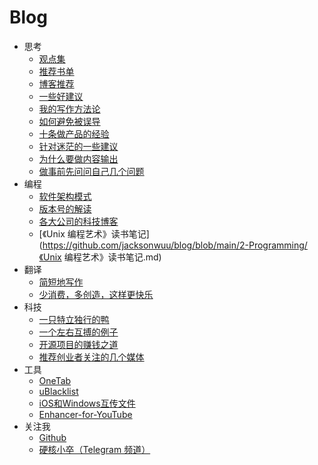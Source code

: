 # Blog
-  思考
    -  [观点集](https://github.com/jacksonwuu/blog/blob/main/1-Thinking/观点集.md)
    -  [推荐书单](https://github.com/jacksonwuu/blog/blob/main/1-Thinking/推荐书单.md)
    -  [博客推荐](https://github.com/jacksonwuu/blog/blob/main/1-Thinking/博客推荐.md)
    -  [一些好建议](https://github.com/jacksonwuu/blog/blob/main/1-Thinking/一些好建议.md)
    -  [我的写作方法论](https://github.com/jacksonwuu/blog/blob/main/1-Thinking/我的写作方法论.md)
    -  [如何避免被误导](https://github.com/jacksonwuu/blog/blob/main/1-Thinking/如何避免被误导.md)
    -  [十条做产品的经验](https://github.com/jacksonwuu/blog/blob/main/1-Thinking/十条做产品的经验.md)
    -  [针对迷茫的一些建议](https://github.com/jacksonwuu/blog/blob/main/1-Thinking/针对迷茫的一些建议.md)
    -  [为什么要做内容输出](https://github.com/jacksonwuu/blog/blob/main/1-Thinking/为什么要做内容输出.md)
    -  [做事前先问问自己几个问题](https://github.com/jacksonwuu/blog/blob/main/1-Thinking/做事前先问问自己几个问题.md)
-  编程
    -  [软件架构模式](https://github.com/jacksonwuu/blog/blob/main/2-Programming/软件架构模式.md)
    -  [版本号的解读](https://github.com/jacksonwuu/blog/blob/main/2-Programming/版本号的解读.md)
    -  [各大公司的科技博客](https://github.com/jacksonwuu/blog/blob/main/2-Programming/各大公司的科技博客.md)
    -  [《Unix 编程艺术》读书笔记](https://github.com/jacksonwuu/blog/blob/main/2-Programming/《Unix 编程艺术》读书笔记.md)
-  翻译
    -  [简短地写作](https://github.com/jacksonwuu/blog/blob/main/3-Translation/简短地写作.md)
    -  [少消费，多创造，这样更快乐](https://github.com/jacksonwuu/blog/blob/main/3-Translation/少消费，多创造，这样更快乐.md)
-  科技
    -  [一只特立独行的鸭](https://github.com/jacksonwuu/blog/blob/main/4-Technology/一只特立独行的鸭.md)
    -  [一个左右互搏的例子](https://github.com/jacksonwuu/blog/blob/main/4-Technology/一个左右互搏的例子.md)
    -  [开源项目的赚钱之道](https://github.com/jacksonwuu/blog/blob/main/4-Technology/开源项目的赚钱之道.md)
    -  [推荐创业者关注的几个媒体](https://github.com/jacksonwuu/blog/blob/main/4-Technology/推荐创业者关注的几个媒体.md)
-  工具
    -  [OneTab](https://github.com/jacksonwuu/blog/blob/main/5-Tool/OneTab.md)
    -  [uBlacklist](https://github.com/jacksonwuu/blog/blob/main/5-Tool/uBlacklist.md)
    -  [iOS和Windows互传文件](https://github.com/jacksonwuu/blog/blob/main/5-Tool/iOS和Windows互传文件.md)
    -  [Enhancer-for-YouTube](https://github.com/jacksonwuu/blog/blob/main/5-Tool/Enhancer-for-YouTube.md)
-  关注我
    -  [Github](https://github.com/jacksonwuu)
    -  [硬核小卒（Telegram 频道）](https://t.me/yinghexiaozu)

